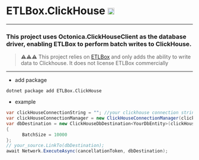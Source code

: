 # ETLBox.ClickHouse <a href="https://www.nuget.org/packages/ETLBox.ClickHouse/"><img src="http://img.shields.io/nuget/v/ETLBox.ClickHouse.svg?style=flat-square" alt="NuGet version" height="18"></a>

----

### This project uses Octonica.ClickHouseClient as the database driver, enabling ETLBox to perform batch writes to ClickHouse.

> ⚠️⚠️⚠️ This project relies on <a href="https://www.etlbox.net/">ETLBox</a> and only adds the ability to write data to Clickhouse. It does not license ETLBox commercially

----
- add package
```shell
dotnet package add ETLBox.ClickHouse
```
- example
```c#
var clickHouseConnectionString = ""; //your clickhouse connection string 
var clickHouseConnectionManager = new ClickHouseConnectionManager(clickHouseConnectionString);
var dbDestination = new ClickHouseDbDestination<YourDbEntity>(clickHouseConnectionManager, "your_table_name")
{
      BatchSize = 10000
};
// your_source.LinkTo(dbDestination);
await Network.ExecuteAsync(cancellationToken, dbDestination);
```
